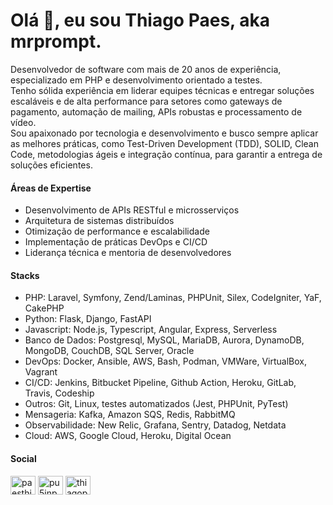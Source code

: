 # Olá 👋, eu sou Thiago Paes, aka mrprompt.

Desenvolvedor de software com mais de 20 anos de experiência, especializado em PHP e desenvolvimento orientado a testes. <br>
Tenho sólida experiência em liderar equipes técnicas e entregar soluções escaláveis e de alta performance para setores como gateways de pagamento, automação de mailing, APIs robustas e processamento de vídeo. <br>
Sou apaixonado por tecnologia e desenvolvimento e busco sempre aplicar as melhores práticas, como Test-Driven Development (TDD), SOLID, Clean Code, metodologias ágeis e integração contínua, para garantir a entrega de soluções eficientes.

#### Áreas de Expertise

- Desenvolvimento de APIs RESTful e microsserviços
- Arquitetura de sistemas distribuídos
- Otimização de performance e escalabilidade
- Implementação de práticas DevOps e CI/CD
- Liderança técnica e mentoria de desenvolvedores 
 
#### Stacks

- PHP: Laravel, Symfony, Zend/Laminas, PHPUnit, Silex, CodeIgniter, YaF, CakePHP
- Python: Flask, Django, FastAPI 
- Javascript: Node.js, Typescript, Angular, Express, Serverless 
- Banco de Dados: Postgresql, MySQL, MariaDB, Aurora, DynamoDB, MongoDB, CouchDB, SQL Server, Oracle 
- DevOps: Docker, Ansible, AWS, Bash, Podman, VMWare, VirtualBox, Vagrant
- CI/CD: Jenkins, Bitbucket Pipeline, Github Action, Heroku, GitLab, Travis, Codeship 
- Outros: Git, Linux, testes automatizados (Jest, PHPUnit, PyTest)
- Mensageria: Kafka, Amazon SQS, Redis, RabbitMQ
- Observabilidade: New Relic, Grafana, Sentry, Datadog, Netdata
- Cloud: AWS, Google Cloud, Heroku, Digital Ocean

#### Social

<p align="left">
  <a href="https://linkedin.com/in/paesthiago" target="blank"><img align="center" src="https://raw.githubusercontent.com/rahuldkjain/github-profile-readme-generator/master/src/images/icons/Social/linked-in-alt.svg" alt="paesthiago" height="30" width="40" /></a>
  <a href="https://instagram.com/onegaothiago" target="blank"><img align="center" src="https://raw.githubusercontent.com/rahuldkjain/github-profile-readme-generator/master/src/images/icons/Social/instagram.svg" alt="pu5jnp" height="30" width="40" /></a>
  <a href="https://www.youtube.com/c/thiagopaes_mrprompt" target="blank"><img align="center" src="https://raw.githubusercontent.com/rahuldkjain/github-profile-readme-generator/master/src/images/icons/Social/youtube.svg" alt="thiagopaes_mrprompt" height="30" width="40" /></a>
</p>
